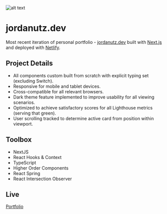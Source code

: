 ![alt text](https://i.ibb.co/SJr5CBk/Screen-Shot-2021-12-29-at-4-27-47-PM.jpg)

# jordanutz.dev

Most recent iteration of personal portfolio - [jordanutz.dev](https://www.jordanutz.dev) built with [Next.js](https://nextjs.org/) and deployed with [Netlify](https://www.netlify.com/).

## Project Details

-  All components custom built from scratch with explicit typing set (excluding Switch).
-  Responsive for mobile and tablet devices.
-  Cross-compatible for all relevant browsers.
-  Dark theme feature implemented to improve usability for all viewing scenarios.
-  Optimized to achieve satisfactory scores for all Lighthouse metrics (serving that green).
-  User scrolling tracked to determine active card from position within viewport.

## Toolbox

-  NextJS
-  React Hooks & Context
-  TypeScript
-  Higher Order Components
-  React Spring
-  React Intersection Observer

## Live

[Portfolio](https://www.jordanutz.dev)
